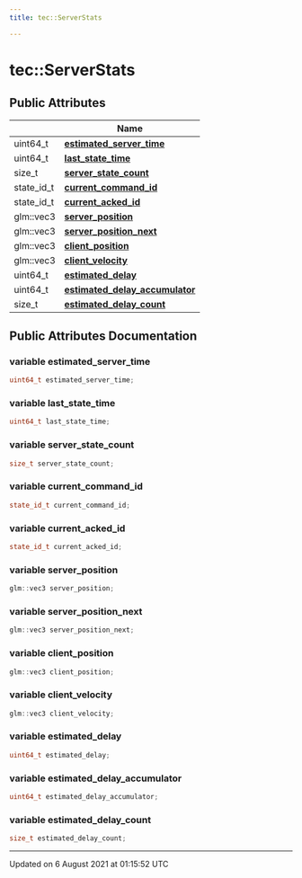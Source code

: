 ```yaml
---
title: tec::ServerStats

---
```


# tec::ServerStats





## Public Attributes

|                | Name           |
| -------------- | -------------- |
| uint64_t | **[estimated_server_time](/engine/Classes/classtec_1_1_server_stats/#variable-estimated_server_time)**  |
| uint64_t | **[last_state_time](/engine/Classes/classtec_1_1_server_stats/#variable-last_state_time)**  |
| size_t | **[server_state_count](/engine/Classes/classtec_1_1_server_stats/#variable-server_state_count)**  |
| state_id_t | **[current_command_id](/engine/Classes/classtec_1_1_server_stats/#variable-current_command_id)**  |
| state_id_t | **[current_acked_id](/engine/Classes/classtec_1_1_server_stats/#variable-current_acked_id)**  |
| glm::vec3 | **[server_position](/engine/Classes/classtec_1_1_server_stats/#variable-server_position)**  |
| glm::vec3 | **[server_position_next](/engine/Classes/classtec_1_1_server_stats/#variable-server_position_next)**  |
| glm::vec3 | **[client_position](/engine/Classes/classtec_1_1_server_stats/#variable-client_position)**  |
| glm::vec3 | **[client_velocity](/engine/Classes/classtec_1_1_server_stats/#variable-client_velocity)**  |
| uint64_t | **[estimated_delay](/engine/Classes/classtec_1_1_server_stats/#variable-estimated_delay)**  |
| uint64_t | **[estimated_delay_accumulator](/engine/Classes/classtec_1_1_server_stats/#variable-estimated_delay_accumulator)**  |
| size_t | **[estimated_delay_count](/engine/Classes/classtec_1_1_server_stats/#variable-estimated_delay_count)**  |

## Public Attributes Documentation

### variable estimated_server_time

```cpp
uint64_t estimated_server_time;
```


### variable last_state_time

```cpp
uint64_t last_state_time;
```


### variable server_state_count

```cpp
size_t server_state_count;
```


### variable current_command_id

```cpp
state_id_t current_command_id;
```


### variable current_acked_id

```cpp
state_id_t current_acked_id;
```


### variable server_position

```cpp
glm::vec3 server_position;
```


### variable server_position_next

```cpp
glm::vec3 server_position_next;
```


### variable client_position

```cpp
glm::vec3 client_position;
```


### variable client_velocity

```cpp
glm::vec3 client_velocity;
```


### variable estimated_delay

```cpp
uint64_t estimated_delay;
```


### variable estimated_delay_accumulator

```cpp
uint64_t estimated_delay_accumulator;
```


### variable estimated_delay_count

```cpp
size_t estimated_delay_count;
```


-------------------------------

Updated on  6 August 2021 at 01:15:52 UTC